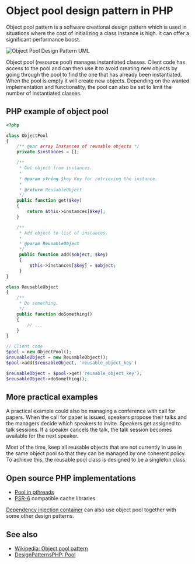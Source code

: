 # Object pool design pattern in PHP

Object pool pattern is a software creational design pattern which is used in
situations where the cost of initializing a class instance is high. It can
offer a significant performance boost.

![Object Pool Design Pattern UML](https://raw.githubusercontent.com/php-earth/PHP.earth/master/assets/images/oop/design-patterns/object-pool.png "Object Pool Design Pattern")

Object pool (resource pool) manages instantiated classes. Client code has
access to the pool and can then use it to avoid creating new objects by going
through the pool to find the one that has already been instantiated. When the
pool is empty it will create new objects. Depending on the wanted
implementation and functionality, the pool can also be set to limit the number
of instantiated classes.

## PHP example of object pool

```php
<?php

class ObjectPool
{
    /** @var array Instances of reusable objects */
    private $instances = [];

    /**
     * Get object from instances.
     *
     * @param string $key Key for retrieving the instance.
     *
     * @return ReusableObject
     */
    public function get($key)
    {
        return $this->instances[$key];
    }

    /**
     * Add object to list of instances.
     *
     * @param ReusableObject
     */
     public function add($object, $key)
     {
         $this->instances[$key] = $object;
     }
}

class ReusableObject
{
    /**
     * Do something.
     */
    public function doSomething()
    {
        // ...
    }
}

// Client code
$pool = new ObjectPool();
$reusableObject = new ReusableObject();
$pool->add($reusableObject, 'reusable_object_key')

$reusableObject = $pool->get('reusable_object_key');
$reusableObject->doSomething();
```

## More practical examples

A practical example could also be managing a conference with call for papers.
When the call for paper is issued, speakers propose their talks and the
managers decide which speakers to invite. Speakers get assigned to talk
sessions. If a speaker cancels the talk, the talk session becomes available for
the next speaker.

Most of the time, keep all reusable objects that are not currently in use in
the same object pool so that they can be managed by one coherent policy. To
achieve this, the reusable pool class is designed to be a singleton class.

## Open source PHP implementations

* [Pool in pthreads](http://php.net/manual/en/class.pool.php)
* [PSR-6](http://www.php-fig.org/psr/psr-6/) compatible cache libraries

[Dependency injection container](/php/oop/dic.md) can also use object pool together
with some other design patterns.

## See also

* [Wikipedia: Object pool pattern](https://en.wikipedia.org/wiki/Object_pool_pattern)
* [DesignPatternsPHP: Pool](http://designpatternsphp.readthedocs.io/en/latest/Creational/Pool/README.html)
